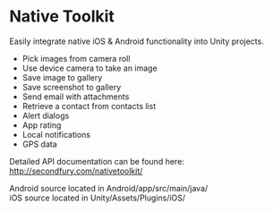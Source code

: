 # Native Toolkit
Easily integrate native iOS & Android functionality into Unity projects.
* Pick images from camera roll
* Use device camera to take an image
* Save image to gallery
* Save screenshot to gallery
* Send email with attachments
* Retrieve a contact from contacts list
* Alert dialogs
* App rating
* Local notifications
* GPS data

Detailed API documentation can be found here:
http://secondfury.com/nativetoolkit/

Android source located in Android/app/src/main/java/  
iOS source located in Unity/Assets/Plugins/iOS/
